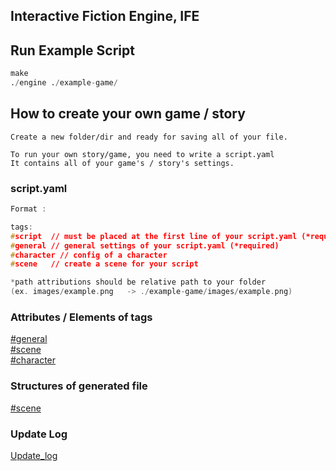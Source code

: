 ## Interactive Fiction Engine, IFE

<h2>Run Example Script</h2>

```py
make
./engine ./example-game/
```

## How to create your own game / story

```
Create a new folder/dir and ready for saving all of your file.

To run your own story/game, you need to write a script.yaml
It contains all of your game's / story's settings.
```

<h3>script.yaml</h3>

```c
Format :

tags:
#script  // must be placed at the first line of your script.yaml (*required)
#general // general settings of your script.yaml (*required)
#character // config of a character
#scene   // create a scene for your script

*path attributions should be relative path to your folder
(ex. images/example.png   -> ./example-game/images/example.png)

```
<h3>Attributes / Elements of tags</h3>

[#general](/doc/general.md)<br>
[#scene](/doc/scene.md)<br>
[#character](/doc/character.md)<br>

<h3>Structures of generated file</h3>

[#scene](/doc/generate_scene.md)<br>

<h3>Update Log</h3>

[Update_log](/doc/update_log.md)<br>
